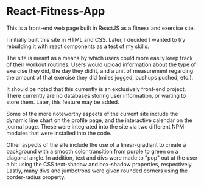# React-Fitness-App

This is a front-end web page built in ReactJS as a fitness and exercise site.

I initially built this site in HTML and CSS.  Later, I decided I wanted to try rebuilding it with react components as a test of my skills.

The site is meant as a means by which users could more easily keep track of their workout routines.  Users would upload information about the type of exercise they did, the day they did it, and a unit of measurement regarding the amount of that exercise they did (miles jogged, pushups pushed, etc.).

It should be noted that this currently is an exclusively front-end project.  There currently are no databases storing user information, or waiting to store them.  Later, this feature may be added.

Some of the more noteworthy aspects of the current site include the dynamic line chart on the profile page, and the interactive calendar on the journal page.  These were integrated into the site via two different NPM modules that were installed into the code.

Other aspects of the site include the use of a linear-gradiant to create a background with a smooth color transition from purple to green on a diagonal angle.  In addition, text and divs were made to "pop" out at the user a bit using the CSS text-shadow and box-shadow properties, respectively.  Lastly, many divs and jumbotrons were given rounded corners using the border-radius property.
